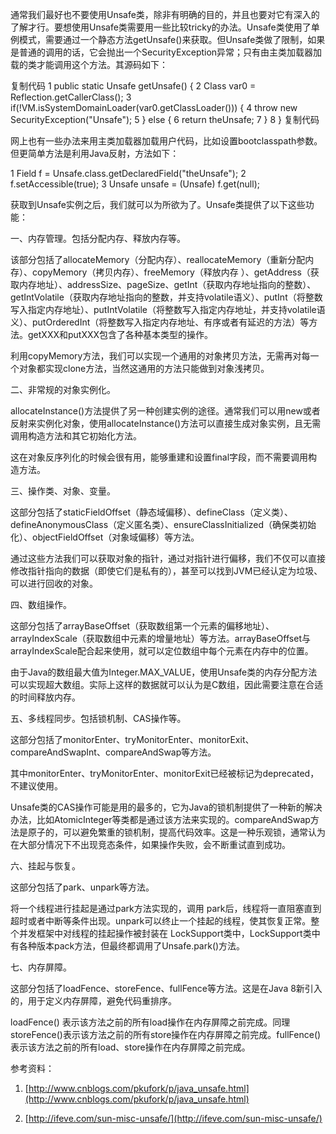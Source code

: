 通常我们最好也不要使用Unsafe类，除非有明确的目的，并且也要对它有深入的了解才行。要想使用Unsafe类需要用一些比较tricky的办法。Unsafe类使用了单例模式，需要通过一个静态方法getUnsafe()来获取。但Unsafe类做了限制，如果是普通的调用的话，它会抛出一个SecurityException异常；只有由主类加载器加载的类才能调用这个方法。其源码如下：

复制代码
1 public static Unsafe getUnsafe() {
2     Class var0 = Reflection.getCallerClass();
3     if(!VM.isSystemDomainLoader(var0.getClassLoader())) {
4         throw new SecurityException("Unsafe");
5     } else {
6         return theUnsafe;
7     }
8 }
复制代码
 

网上也有一些办法来用主类加载器加载用户代码，比如设置bootclasspath参数。但更简单方法是利用Java反射，方法如下：

1 Field f = Unsafe.class.getDeclaredField("theUnsafe");
2 f.setAccessible(true);
3 Unsafe unsafe = (Unsafe) f.get(null);
 

获取到Unsafe实例之后，我们就可以为所欲为了。Unsafe类提供了以下这些功能：

一、内存管理。包括分配内存、释放内存等。

该部分包括了allocateMemory（分配内存）、reallocateMemory（重新分配内存）、copyMemory（拷贝内存）、freeMemory（释放内存 ）、getAddress（获取内存地址）、addressSize、pageSize、getInt（获取内存地址指向的整数）、getIntVolatile（获取内存地址指向的整数，并支持volatile语义）、putInt（将整数写入指定内存地址）、putIntVolatile（将整数写入指定内存地址，并支持volatile语义）、putOrderedInt（将整数写入指定内存地址、有序或者有延迟的方法）等方法。getXXX和putXXX包含了各种基本类型的操作。

利用copyMemory方法，我们可以实现一个通用的对象拷贝方法，无需再对每一个对象都实现clone方法，当然这通用的方法只能做到对象浅拷贝。

二、非常规的对象实例化。

allocateInstance()方法提供了另一种创建实例的途径。通常我们可以用new或者反射来实例化对象，使用allocateInstance()方法可以直接生成对象实例，且无需调用构造方法和其它初始化方法。

这在对象反序列化的时候会很有用，能够重建和设置final字段，而不需要调用构造方法。

三、操作类、对象、变量。

这部分包括了staticFieldOffset（静态域偏移）、defineClass（定义类）、defineAnonymousClass（定义匿名类）、ensureClassInitialized（确保类初始化）、objectFieldOffset（对象域偏移）等方法。

通过这些方法我们可以获取对象的指针，通过对指针进行偏移，我们不仅可以直接修改指针指向的数据（即使它们是私有的），甚至可以找到JVM已经认定为垃圾、可以进行回收的对象。

四、数组操作。

这部分包括了arrayBaseOffset（获取数组第一个元素的偏移地址）、arrayIndexScale（获取数组中元素的增量地址）等方法。arrayBaseOffset与arrayIndexScale配合起来使用，就可以定位数组中每个元素在内存中的位置。

由于Java的数组最大值为Integer.MAX_VALUE，使用Unsafe类的内存分配方法可以实现超大数组。实际上这样的数据就可以认为是C数组，因此需要注意在合适的时间释放内存。

五、多线程同步。包括锁机制、CAS操作等。

这部分包括了monitorEnter、tryMonitorEnter、monitorExit、compareAndSwapInt、compareAndSwap等方法。

其中monitorEnter、tryMonitorEnter、monitorExit已经被标记为deprecated，不建议使用。

Unsafe类的CAS操作可能是用的最多的，它为Java的锁机制提供了一种新的解决办法，比如AtomicInteger等类都是通过该方法来实现的。compareAndSwap方法是原子的，可以避免繁重的锁机制，提高代码效率。这是一种乐观锁，通常认为在大部分情况下不出现竞态条件，如果操作失败，会不断重试直到成功。

六、挂起与恢复。

这部分包括了park、unpark等方法。

将一个线程进行挂起是通过park方法实现的，调用 park后，线程将一直阻塞直到超时或者中断等条件出现。unpark可以终止一个挂起的线程，使其恢复正常。整个并发框架中对线程的挂起操作被封装在 LockSupport类中，LockSupport类中有各种版本pack方法，但最终都调用了Unsafe.park()方法。

七、内存屏障。

这部分包括了loadFence、storeFence、fullFence等方法。这是在Java 8新引入的，用于定义内存屏障，避免代码重排序。

loadFence() 表示该方法之前的所有load操作在内存屏障之前完成。同理storeFence()表示该方法之前的所有store操作在内存屏障之前完成。fullFence()表示该方法之前的所有load、store操作在内存屏障之前完成。



参考资料：

1. [http://www.cnblogs.com/pkufork/p/java_unsafe.html](http://www.cnblogs.com/pkufork/p/java_unsafe.html)

2. [http://ifeve.com/sun-misc-unsafe/](http://ifeve.com/sun-misc-unsafe/)